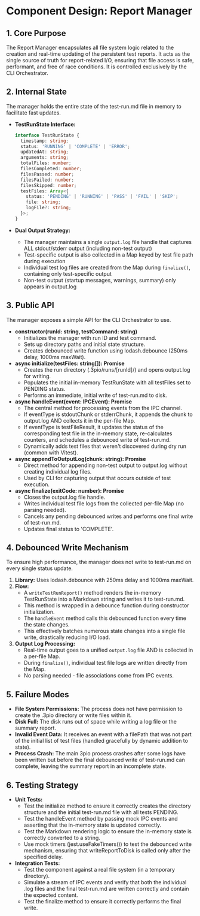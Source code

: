 # Component Design: Report Manager

## 1. Core Purpose

The Report Manager encapsulates all file system logic related to the creation and real-time updating of the persistent test reports. It acts as the single source of truth for report-related I/O, ensuring that file access is safe, performant, and free of race conditions. It is controlled exclusively by the CLI Orchestrator.

## 2. Internal State

The manager holds the entire state of the test-run.md file in memory to facilitate fast updates.

* **TestRunState Interface:**
  ```typescript
  interface TestRunState {
    timestamp: string;
    status: 'RUNNING' | 'COMPLETE' | 'ERROR';
    updatedAt: string;
    arguments: string;
    totalFiles: number;
    filesCompleted: number;
    filesPassed: number;
    filesFailed: number;
    filesSkipped: number;
    testFiles: Array<{
      status: 'PENDING' | 'RUNNING' | 'PASS' | 'FAIL' | 'SKIP';
      file: string;
      logFile?: string;
    }>;
  }
  ```

* **Dual Output Strategy:** 
  - The manager maintains a single `output.log` file handle that captures ALL stdout/stderr output (including non-test output)
  - Test-specific output is also collected in a Map keyed by test file path during execution
  - Individual test log files are created from the Map during `finalize()`, containing only test-specific output
  - Non-test output (startup messages, warnings, summary) only appears in output.log

## 3. Public API

The manager exposes a simple API for the CLI Orchestrator to use.

* **constructor(runId: string, testCommand: string)**
  * Initializes the manager with run ID and test command.
  * Sets up directory paths and initial state structure.
  * Creates debounced write function using lodash.debounce (250ms delay, 1000ms maxWait).
* **async initialize(testFiles: string[]): Promise<void>**
  * Creates the run directory (.3pio/runs/[runId]/) and opens output.log for writing.
  * Populates the initial in-memory TestRunState with all testFiles set to PENDING status.
  * Performs an immediate, initial write of test-run.md to disk.
* **async handleEvent(event: IPCEvent): Promise<void>**
  * The central method for processing events from the IPC channel.
  * If eventType is stdoutChunk or stderrChunk, it appends the chunk to output.log AND collects it in the per-file Map.
  * If eventType is testFileResult, it updates the status of the corresponding test file in the in-memory state, re-calculates counters, and schedules a debounced write of test-run.md.
  * Dynamically adds test files that weren't discovered during dry run (common with Vitest).
* **async appendToOutputLog(chunk: string): Promise<void>**
  * Direct method for appending non-test output to output.log without creating individual log files.
  * Used by CLI for capturing output that occurs outside of test execution.
* **async finalize(exitCode: number): Promise<void>**
  * Closes the output.log file handle.
  * Writes individual test file logs from the collected per-file Map (no parsing needed).
  * Cancels any pending debounced writes and performs one final write of test-run.md.
  * Updates final status to 'COMPLETE'.

## 4. Debounced Write Mechanism

To ensure high performance, the manager does not write to test-run.md on every single status update.

1. **Library:** Uses lodash.debounce with 250ms delay and 1000ms maxWait.
2. **Flow:**
   * A `writeTestRunReport()` method renders the in-memory TestRunState into a Markdown string and writes it to test-run.md.
   * This method is wrapped in a debounce function during constructor initialization.
   * The `handleEvent` method calls this debounced function every time the state changes.
   * This effectively batches numerous state changes into a single file write, drastically reducing I/O load.
3. **Output Log Processing:**
   * Real-time output goes to a unified `output.log` file AND is collected in a per-file Map.
   * During `finalize()`, individual test file logs are written directly from the Map.
   * No parsing needed - file associations come from IPC events.

## 5. Failure Modes

* **File System Permissions:** The process does not have permission to create the .3pio directory or write files within it.
* **Disk Full:** The disk runs out of space while writing a log file or the summary report.
* **Invalid Event Data:** It receives an event with a filePath that was not part of the initial list of test files (handled gracefully by dynamic addition to state).
* **Process Crash:** The main 3pio process crashes after some logs have been written but before the final debounced write of test-run.md can complete, leaving the summary report in an incomplete state.

## 6. Testing Strategy

* **Unit Tests:**
  * Test the initialize method to ensure it correctly creates the directory structure and the initial test-run.md file with all tests PENDING.
  * Test the handleEvent method by passing mock IPC events and asserting that the in-memory state is updated correctly.
  * Test the Markdown rendering logic to ensure the in-memory state is correctly converted to a string.
  * Use mock timers (jest.useFakeTimers()) to test the debounced write mechanism, ensuring that writeReportToDisk is called only after the specified delay.
* **Integration Tests:**
  * Test the component against a real file system (in a temporary directory).
  * Simulate a stream of IPC events and verify that both the individual .log files and the final test-run.md are written correctly and contain the expected content.
  * Test the finalize method to ensure it correctly performs the final write.
